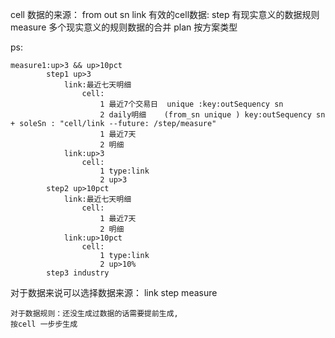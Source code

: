 cell 数据的来源： from  out sn
link 有效的cell数据: 
step 有现实意义的数据规则
measure 多个现实意义的规则数据的合并
plan 按方案类型

ps: 

    measure1:up>3 && up>10pct
            step1 up>3 
                link:最近七天明细
                    cell:
                        1 最近7个交易日  unique :key:outSequency sn 
                        2 daily明细    (from_sn unique ) key:outSequency sn + soleSn : "cell/link --future: /step/measure" 
                        1 最近7天 
                        2 明细
                link:up>3
                    cell:
                        1 type:link
                        2 up>3 
            step2 up>10pct
                link:最近七天明细
                    cell:
                        1 最近7天
                        2 明细
                link:up>10pct
                    cell:
                        1 type:link
                        2 up>10%
            step3 industry

        
            


对于数据来说可以选择数据来源：
    link
    step
    measure

    对于数据规则：还没生成过数据的话需要提前生成,
    按cell 一步步生成








